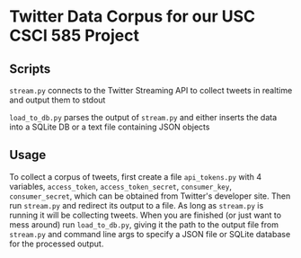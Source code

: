 Twitter Data Corpus for our USC CSCI 585 Project
================================================

Scripts
-------

`stream.py` connects to the Twitter Streaming API to collect tweets in realtime and output them to stdout

`load_to_db.py` parses the output of `stream.py` and either inserts the data into a SQLite DB or a text file containing JSON objects

Usage
-----

To collect a corpus of tweets, first create a file `api_tokens.py` with 4 variables, `access_token`, `access_token_secret`, `consumer_key`, `consumer_secret`, which can be obtained from Twitter's developer site.
Then run `stream.py` and redirect its output to a file.
As long as `stream.py` is running it will be collecting tweets.
When you are finished (or just want to mess around) run `load_to_db.py`, giving it the path to the output file from `stream.py` and command line args to specify a JSON file or SQLite database for the processed output.
